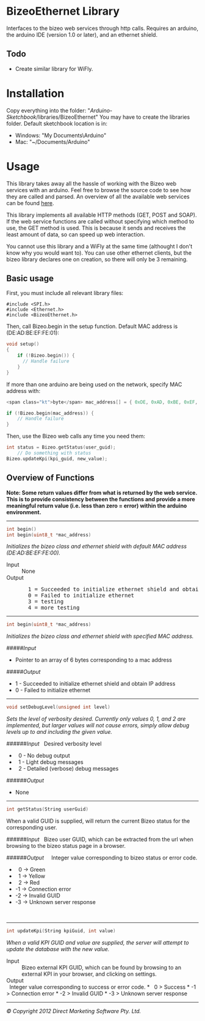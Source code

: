# BizeoEthernet Library
Interfaces to the bizeo web services through http calls. Requires an arduino, the arduino IDE (version 1.0 or later), and an ethernet shield.

## Todo
* Create similar library for WiFly.

# Installation
Copy everything into the folder: "*Arduino-Sketchbook*/libraries/BizeoEthernet"
You may have to create the libraries folder. Default sketchbook location is in:

* Windows: "My Documents\Arduino"
* Mac: "~/Documents/Arduino"

# Usage
This library takes away all the hassle of working with the Bizeo web services with an arduino. Feel free to browse the source code to see how they are called and parsed. An overview of all the available web services can be found [here](http://bizeocloudws.cloudapp.net/PublicWS.asmx).

This library implements all available HTTP methods (GET, POST and SOAP). If the web service functions are called without specifying which method to use, the GET method is used. This is because it sends and receives the least amount of data, so can speed up web interaction.

You cannot use this library and a WiFly at the same time (althought I don't know why you would want to). You can use other ethernet clients, but the bizeo library declares one on creation, so there will only be 3 remaining.

## Basic usage
First, you must include all relevant library files:

````
#include <SPI.h>
#include <Ethernet.h>
#include <BizeoEthernet.h>
````

Then, call Bizeo.begin in the setup function. Default MAC address is (DE:AD:BE:EF:FE:01):

````c
void setup()
{
    if (!Bizeo.begin()) {
      // Handle failure
    }
}
````

If more than one arduino are being used on the network, specify  MAC address with:

````c
<span class="kt">byte</span> mac_address[] = { 0xDE, 0xAD, 0xBE, 0xEF, 0xFE, 0x02 };

if (!Bizeo.begin(mac_address)) {
    // Handle failure
}
````

Then, use the Bizeo web calls any time you need them:

````c
int status = Bizeo.getStatus(user_guid);
    // Do something with status
Bizeo.updateKpi(kpi_guid, new_value);
````

## Overview of Functions

**Note: Some return values differ from what is returned by the web service. This is to provide consistency between the functions and provide a more meaningful return value (i.e. less than zero = error) within the arduino environment.**

--------------------------------

````c
int begin()
int begin(uint8_t *mac_address)
````

*Initializes the bizeo class and ethernet shield with default MAC address (DE:AD:BE:EF:FE:00).*

<dl>
  <dt>Input</dt>
  <dd>
  None
  </dd>
  <dt>Output</dt>
  <dd>
<pre>
  1 = Succeeded to initialize ethernet shield and obtain IP address  
  0 = Failed to initialize ethernet  
  3 = testing  
  4 = more testing  
</pre>
  </dd>
</dl>
  

--------------------------------

````c
int begin(uint8_t *mac_address)
````

*Initializes the bizeo class and ethernet shield with specified MAC address.*

#####*Input*
* Pointer to an array of 6 bytes corresponding to a mac address

#####*Output*
* 1 - Succeeded to initialize ethernet shield and obtain IP address
* 0 - Failed to initialize ethernet

--------------------------------

````c
void setDebugLevel(unsigned int level)
````

*Sets the level of verbosity desired. Currently only values 0, 1, and 2 are implemented, but larger values will not cause errors, simply allow debug levels up to and including the given value.*

######*Input*
&nbsp; Desired verbosity level
* &nbsp; 0 - No debug output
* &nbsp; 1 - Light debug messages
* &nbsp; 2 - Detailed (verbose) debug messages

######*Output*
* None  
  

--------------------------------

````c
int getStatus(String userGuid)
````

When a valid GUID is supplied, will return the current Bizeo status for the corresponding user.

######*Input*
&nbsp; Bizeo user GUID, which can be extracted from the url when browsing to the bizeo status page in a browser.

######*Output*
&nbsp; &nbsp; Integer value corresponding to bizeo status or error code.
* &nbsp; 0 -> Green
* &nbsp; 1 -> Yellow
* &nbsp; 2 -> Red
* -1 -> Connection error
* -2 -> Invalid GUID
* -3 -> Unknown server response
<br>

--------------------------------

````c
int updateKpi(String kpiGuid, int value)
````

*When a valid KPI GUID and value are supplied, the server will attempt to update the database with the new value.*
<dl>
  <dt>Input</dt>
  <dd>Bizeo external KPI GUID, which can be found by browsing to an external KPI in your browser, and clicking on settings.</dd>
  <dt>Output</dt>
&nbsp; Integer value corresponding to success or error code.
* &nbsp; 0 > Success
* -1 > Connection error
* -2 > Invalid GUID
* -3 > Unknown server response

--------------------------------

*&copy; Copyright 2012 Direct Marketing Software Pty. Ltd.*

